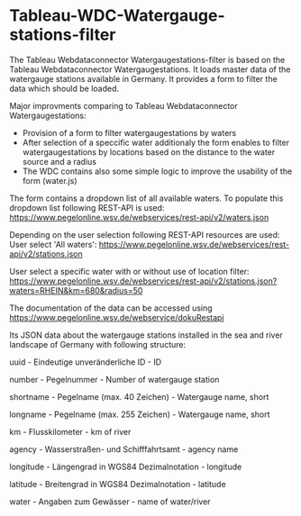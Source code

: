 # Tableau-WDC-Watergauge-stations-filter
The Tableau Webdataconnector Watergaugestations-filter is based on the Tableau Webdataconnector Watergaugestations. 
It loads master data of the watergauge stations available in Germany. 
It provides a form to filter the data which should be loaded.

Major improvments comparing to Tableau Webdataconnector Watergaugestations:
- Provision of a form to filter watergaugestations by waters
- After selection of a speccific water additionaly the form enables to filter watergaugestations by locations based on the distance to the water source and a radius
- The WDC contains also some simple logic to improve the usability of the form (water.js)

The form contains a dropdown list of all available waters.
To populate this dropdown list following REST-API is used:
https://www.pegelonline.wsv.de/webservices/rest-api/v2/waters.json

Depending on the user selection following REST-API resources are used:
User select 'All waters':  https://www.pegelonline.wsv.de/webservices/rest-api/v2/stations.json

User select a specific water with or without use of location filter:
https://www.pegelonline.wsv.de/webservices/rest-api/v2/stations.json?waters=RHEIN&km=680&radius=50

The documentation of the data can be accessed using 
https://www.pegelonline.wsv.de/webservice/dokuRestapi

Its JSON data about the watergauge stations installed in the sea and river landscape of Germany with following structure:

uuid	-     Eindeutige unveränderliche ID         - ID

number	-   Pegelnummer                           - Number of watergauge station

shortname	- Pegelname (max. 40 Zeichen)           - Watergauge name, short

longname -  Pegelname (max. 255 Zeichen)          - Watergauge name, short

km	-       Flusskilometer                        - km of river

agency	-   Wasserstraßen- und Schifffahrtsamt    - agency name

longitude - Längengrad in WGS84 Dezimalnotation   - longitude

latitude -	Breitengrad in WGS84 Dezimalnotation  - latitude

water	-     Angaben zum Gewässer                  - name of water/river

